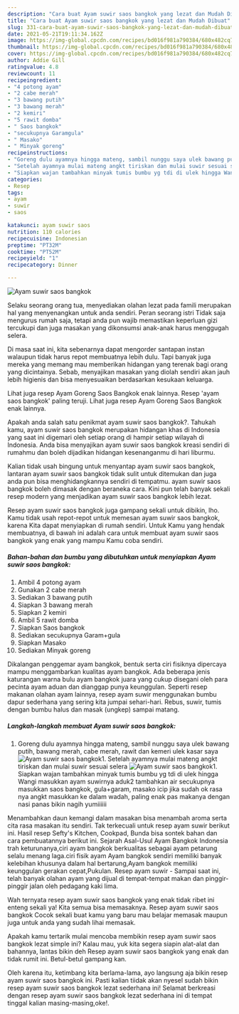 ```yaml
---
description: "Cara buat Ayam suwir saos bangkok yang lezat dan Mudah Dibuat"
title: "Cara buat Ayam suwir saos bangkok yang lezat dan Mudah Dibuat"
slug: 331-cara-buat-ayam-suwir-saos-bangkok-yang-lezat-dan-mudah-dibuat
date: 2021-05-21T19:11:34.162Z
image: https://img-global.cpcdn.com/recipes/bd016f981a790384/680x482cq70/ayam-suwir-saos-bangkok-foto-resep-utama.jpg
thumbnail: https://img-global.cpcdn.com/recipes/bd016f981a790384/680x482cq70/ayam-suwir-saos-bangkok-foto-resep-utama.jpg
cover: https://img-global.cpcdn.com/recipes/bd016f981a790384/680x482cq70/ayam-suwir-saos-bangkok-foto-resep-utama.jpg
author: Addie Gill
ratingvalue: 4.8
reviewcount: 11
recipeingredient:
- "4 potong ayam"
- "2 cabe merah"
- "3 bawang putih"
- "3 bawang merah"
- "2 kemiri"
- "5 rawit domba"
- " Saos bangkok"
- "secukupnya Garamgula"
- " Masako"
- " Minyak goreng"
recipeinstructions:
- "Goreng dulu ayamnya hingga mateng, sambil nunggu saya ulek bawang putih, bawang merah, cabe merah, rawit dan kemeri ulek kasar saya"
- "Setelah ayamnya mulai mateng angkt tiriskan dan mulai suwir sesuai selera"
- "Siapkan wajan tambahkan minyak tumis bumbu yg tdi di ulek hingga Wangi masukkan ayam suwirnya aduk2 tambahkan air secukupnya masukkan saos bangkok, gula+garam, masako icip jika sudah ok rasa nya angkt masukkan ke dalam wadah, paling enak pas makanya dengan nasi panas bikin nagih yumiiiiii"
categories:
- Resep
tags:
- ayam
- suwir
- saos

katakunci: ayam suwir saos 
nutrition: 110 calories
recipecuisine: Indonesian
preptime: "PT32M"
cooktime: "PT52M"
recipeyield: "1"
recipecategory: Dinner

---
```



![Ayam suwir saos bangkok](https://img-global.cpcdn.com/recipes/bd016f981a790384/680x482cq70/ayam-suwir-saos-bangkok-foto-resep-utama.jpg)

Selaku seorang orang tua, menyediakan olahan lezat pada famili merupakan hal yang menyenangkan untuk anda sendiri. Peran seorang istri Tidak saja mengurus rumah saja, tetapi anda pun wajib memastikan keperluan gizi tercukupi dan juga masakan yang dikonsumsi anak-anak harus menggugah selera.

Di masa  saat ini, kita sebenarnya dapat mengorder santapan instan walaupun tidak harus repot membuatnya lebih dulu. Tapi banyak juga mereka yang memang mau memberikan hidangan yang terenak bagi orang yang dicintainya. Sebab, menyajikan masakan yang diolah sendiri akan jauh lebih higienis dan bisa menyesuaikan berdasarkan kesukaan keluarga. 

Lihat juga resep Ayam Goreng Saos Bangkok enak lainnya. Resep &#39;ayam saos bangkok&#39; paling teruji. Lihat juga resep Ayam Goreng Saos Bangkok enak lainnya.

Apakah anda salah satu penikmat ayam suwir saos bangkok?. Tahukah kamu, ayam suwir saos bangkok merupakan hidangan khas di Indonesia yang saat ini digemari oleh setiap orang di hampir setiap wilayah di Indonesia. Anda bisa menyajikan ayam suwir saos bangkok kreasi sendiri di rumahmu dan boleh dijadikan hidangan kesenanganmu di hari liburmu.

Kalian tidak usah bingung untuk menyantap ayam suwir saos bangkok, lantaran ayam suwir saos bangkok tidak sulit untuk ditemukan dan juga anda pun bisa menghidangkannya sendiri di tempatmu. ayam suwir saos bangkok boleh dimasak dengan beraneka cara. Kini pun telah banyak sekali resep modern yang menjadikan ayam suwir saos bangkok lebih lezat.

Resep ayam suwir saos bangkok juga gampang sekali untuk dibikin, lho. Kamu tidak usah repot-repot untuk memesan ayam suwir saos bangkok, karena Kita dapat menyiapkan di rumah sendiri. Untuk Kamu yang hendak membuatnya, di bawah ini adalah cara untuk membuat ayam suwir saos bangkok yang enak yang mampu Kamu coba sendiri.

<!--inarticleads1-->

##### Bahan-bahan dan bumbu yang dibutuhkan untuk menyiapkan Ayam suwir saos bangkok:

1. Ambil 4 potong ayam
1. Gunakan 2 cabe merah
1. Sediakan 3 bawang putih
1. Siapkan 3 bawang merah
1. Siapkan 2 kemiri
1. Ambil 5 rawit domba
1. Siapkan  Saos bangkok
1. Sediakan secukupnya Garam+gula
1. Siapkan  Masako
1. Sediakan  Minyak goreng


Dikalangan penggemar ayam bangkok, bentuk serta ciri fisiknya dipercaya mampu menggambarkan kualitas ayam bangkok. Ada beberapa jenis katurangan warna bulu ayam bangkok juara yang cukup disegani oleh para pecinta ayam aduan dan dianggap punya keunggulan. Seperti resep makanan olahan ayam lainnya, resep ayam suwir menggunakan bumbu dapur sederhana yang sering kita jumpai sehari-hari. Rebus, suwir, tumis dengan bumbu halus dan masak (ungkep) sampai matang. 

<!--inarticleads2-->

##### Langkah-langkah membuat Ayam suwir saos bangkok:

1. Goreng dulu ayamnya hingga mateng, sambil nunggu saya ulek bawang putih, bawang merah, cabe merah, rawit dan kemeri ulek kasar saya
<img src="https://img-global.cpcdn.com/steps/1d8ae67c9f8fc8f3/160x128cq70/ayam-suwir-saos-bangkok-langkah-memasak-1-foto.jpg" alt="Ayam suwir saos bangkok">1. Setelah ayamnya mulai mateng angkt tiriskan dan mulai suwir sesuai selera
<img src="https://img-global.cpcdn.com/steps/a64ed1e8a2640a89/160x128cq70/ayam-suwir-saos-bangkok-langkah-memasak-2-foto.jpg" alt="Ayam suwir saos bangkok">1. Siapkan wajan tambahkan minyak tumis bumbu yg tdi di ulek hingga Wangi masukkan ayam suwirnya aduk2 tambahkan air secukupnya masukkan saos bangkok, gula+garam, masako icip jika sudah ok rasa nya angkt masukkan ke dalam wadah, paling enak pas makanya dengan nasi panas bikin nagih yumiiiiii


Menambahkan daun kemangi dalam masakan bisa menambah aroma serta cita rasa masakan itu sendiri. Tak terkecuali untuk resep ayam suwir berikut ini. Hasil resep Sefty&#39;s Kitchen, Cookpad, Bunda bisa sontek bahan dan cara pembuatannya berikut ini. Sejarah Asal-Usul Ayam Bangkok Indonesia trah keturunanya,ciri ayam bangkok berkualitas sebagai ayam petarung selalu menang laga.ciri fisik ayam Ayam bangkok sendiri memiliki banyak kelebihan khusunya dalam hal bertarung,Ayam bangkok memiliki keunggulan gerakan cepat,Pukulan. Resep ayam suwir - Sampai saat ini, telah banyak olahan ayam yang dijual di tempat-tempat makan dan pinggir-pinggir jalan oleh pedagang kaki lima. 

Wah ternyata resep ayam suwir saos bangkok yang enak tidak ribet ini enteng sekali ya! Kita semua bisa memasaknya. Resep ayam suwir saos bangkok Cocok sekali buat kamu yang baru mau belajar memasak maupun juga untuk anda yang sudah lihai memasak.

Apakah kamu tertarik mulai mencoba membikin resep ayam suwir saos bangkok lezat simple ini? Kalau mau, yuk kita segera siapin alat-alat dan bahannya, lantas bikin deh Resep ayam suwir saos bangkok yang enak dan tidak rumit ini. Betul-betul gampang kan. 

Oleh karena itu, ketimbang kita berlama-lama, ayo langsung aja bikin resep ayam suwir saos bangkok ini. Pasti kalian tiidak akan nyesel sudah bikin resep ayam suwir saos bangkok lezat sederhana ini! Selamat berkreasi dengan resep ayam suwir saos bangkok lezat sederhana ini di tempat tinggal kalian masing-masing,oke!.

